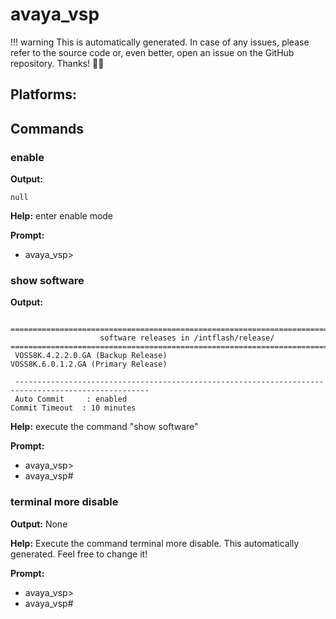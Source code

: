 # avaya_vsp


!!! warning
    This is automatically generated. In case of any issues, 
    please refer to the source code or, even better, 
    open an issue on the GitHub repository. Thanks! 🤗📖
## Platforms:

## Commands

### enable

**Output:**
```
null
```

**Help:** enter enable mode

**Prompt:**
- avaya_vsp>

### show software

**Output:**
```

====================================================================================================
                    software releases in /intflash/release/
====================================================================================================
 VOSS8K.4.2.2.0.GA (Backup Release)
VOSS8K.6.0.1.2.GA (Primary Release)

 ----------------------------------------------------------------------------------------------------
 Auto Commit     : enabled
Commit Timeout  : 10 minutes

```

**Help:** execute the command "show software"

**Prompt:**
- avaya_vsp>
- avaya_vsp#

### terminal more disable

**Output:** None

**Help:** Execute the command terminal more disable. This automatically generated. Feel free to change it!

**Prompt:**
- avaya_vsp>
- avaya_vsp#


